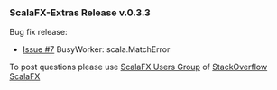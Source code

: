 ### ScalaFX-Extras Release v.0.3.3

Bug fix release:

* [Issue #7][7] BusyWorker: scala.MatchError


To post questions please use [ScalaFX Users Group][scalafx-users] of [StackOverflow ScalaFX][scalafx-overflow]  

[scalafx-users]: https://groups.google.com/forum/#!forum/scalafx-users
[scalafx-overflow]: https://stackoverflow.com/questions/tagged/scalafx

[7]: https://github.com/scalafx/scalafx-extras/issues/7

